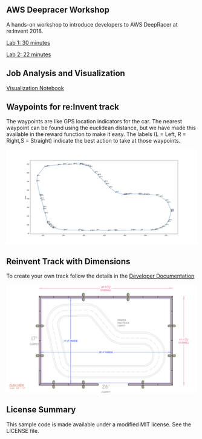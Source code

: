 ## AWS Deepracer Workshop
A hands-on workshop to introduce developers to AWS DeepRacer at re:Invent 2018.

[Lab 1: 30 minutes](https://github.com/aws-samples/aws-deepracer-workshops/tree/master/Lab%201)

[Lab 2: 22 minutes](https://github.com/aws-samples/aws-deepracer-workshops/tree/master/Lab%202)

## Job Analysis and Visualization
[Visualization Notebook](https://github.com/aws-samples/aws-deepracer-workshops/blob/master/utils/DeepRacer%20Log%20Analysis.ipynb)

## Waypoints for re:Invent track
The waypoints are like GPS location indicators for the car. The nearest waypoint can be found using the euclidean distance, but we have made this available in the reward function to make it easy. The labels (L = Left, R = Right,S = Straight) indicate the best action to take at those waypoints.

![waypoints](imgs/waypoints.png)

## Reinvent Track with Dimensions
To create your own track follow the details in the [Developer Documentation](https://docs.aws.amazon.com/deepracer/latest/developerguide/deepracer-build-your-track.html) 

![waypoints](imgs/reinvent_track_dimensions.png)

## License Summary

This sample code is made available under a modified MIT license. See the LICENSE file.
